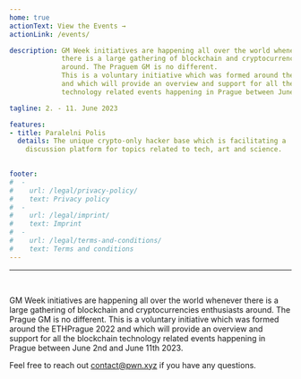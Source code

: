 ```yaml
---
home: true
actionText: View the Events →
actionLink: /events/

description: GM Week initiatives are happening all over the world whenever
             there is a large gathering of blockchain and cryptocurrencies enthusiasts
             around. The Praguem GM is no different.
             This is a voluntary initiative which was formed around the ETHPrague 2022
             and which will provide an overview and support for all the blockchain
             technology related events happening in Prague between June 2nd and June 11th 2023.

tagline: 2. - 11. June 2023

features:
- title: Paralelni Polis
  details: The unique crypto-only hacker base which is facilitating a 
    discussion platform for topics related to tech, art and science.

  
footer:
#  -
#    url: /legal/privacy-policy/
#    text: Privacy policy
#  -
#    url: /legal/imprint/
#    text: Imprint
#  -
#    url: /legal/terms-and-conditions/
#    text: Terms and conditions
---
```


<hr /><br />

GM Week initiatives are happening all over the world whenever
there is a large gathering of blockchain and cryptocurrencies enthusiasts
around. The Prague GM is no different.
This is a voluntary initiative which was formed around the ETHPrague 2022
and which will provide an overview and support for all the blockchain
technology related events happening in Prague between June 2nd and June 11th 2023.

Feel free to reach out contact@pwn.xyz if you have any questions.
<br />
